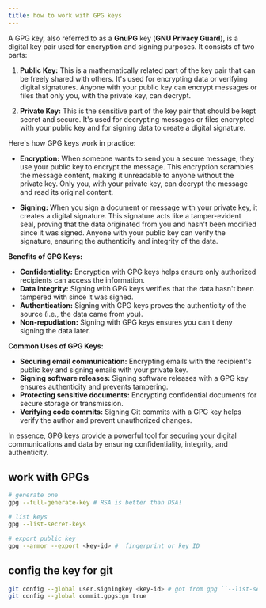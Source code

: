 ```yaml
---
title: how to work with GPG keys
---
```


A GPG key, also referred to as a **GnuPG** key (**GNU Privacy Guard**), is a digital key pair used for encryption and signing purposes. It consists of two parts:

1. **Public Key:** This is a mathematically related part of the key pair that can be freely shared with others. It's used for encrypting data or verifying digital signatures. Anyone with your public key can encrypt messages or files that only you, with the private key, can decrypt.

2. **Private Key:** This is the sensitive part of the key pair that should be kept secret and secure. It's used for decrypting messages or files encrypted with your public key and for signing data to create a digital signature.

Here's how GPG keys work in practice:

* **Encryption:** When someone wants to send you a secure message, they use your public key to encrypt the message. This encryption scrambles the message content, making it unreadable to anyone without the private key. Only you, with your private key, can decrypt the message and read its original content.

* **Signing:** When you sign a document or message with your private key, it creates a digital signature. This signature acts like a tamper-evident seal, proving that the data originated from you and hasn't been modified since it was signed. Anyone with your public key can verify the signature, ensuring the authenticity and integrity of the data.

**Benefits of GPG Keys:**

* **Confidentiality:** Encryption with GPG keys helps ensure only authorized recipients can access the information.
* **Data Integrity:** Signing with GPG keys verifies that the data hasn't been tampered with since it was signed.
* **Authentication:** Signing with GPG keys proves the authenticity of the source (i.e., the data came from you).
* **Non-repudiation:** Signing with GPG keys ensures you can't deny signing the data later.

**Common Uses of GPG Keys:**

* **Securing email communication:** Encrypting emails with the recipient's public key and signing emails with your private key.
* **Signing software releases:** Signing software releases with a GPG key ensures authenticity and prevents tampering.
* **Protecting sensitive documents:** Encrypting confidential documents for secure storage or transmission.
* **Verifying code commits:** Signing Git commits with a GPG key helps verify the author and prevent unauthorized changes.

In essence, GPG keys provide a powerful tool for securing your digital communications and data by ensuring confidentiality, integrity, and authenticity.


## work with GPGs

```bash
# generate one
gpg --full-generate-key # RSA is better than DSA!

# list keys
gpg --list-secret-keys

# export public key
gpg --armor --export <key-id> #  fingerprint or key ID
```

## config the key for git

```bash
git config --global user.signingkey <key-id> # got from gpg ``--list-secret-keys``
git config --global commit.gpgsign true
```
